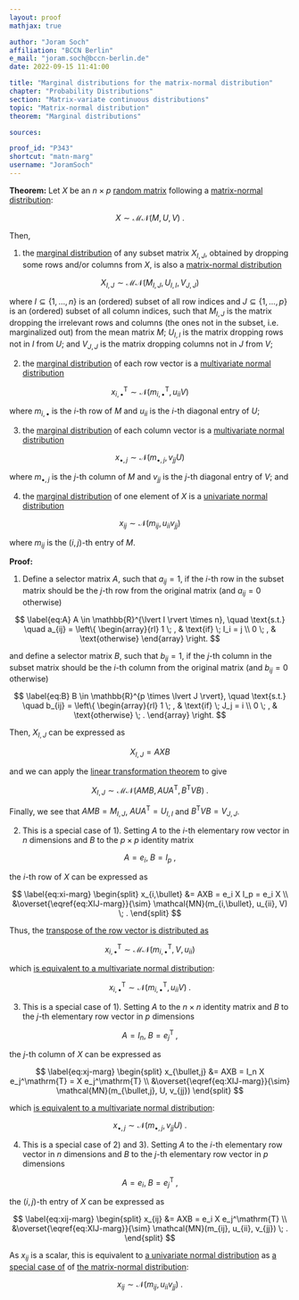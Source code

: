 ```yaml
---
layout: proof
mathjax: true

author: "Joram Soch"
affiliation: "BCCN Berlin"
e_mail: "joram.soch@bccn-berlin.de"
date: 2022-09-15 11:41:00

title: "Marginal distributions for the matrix-normal distribution"
chapter: "Probability Distributions"
section: "Matrix-variate continuous distributions"
topic: "Matrix-normal distribution"
theorem: "Marginal distributions"

sources:

proof_id: "P343"
shortcut: "matn-marg"
username: "JoramSoch"
---
```



**Theorem:** Let $X$ be an $n \times p$ [random matrix](/D/rmat) following a [matrix-normal distribution](/D/matn):

$$ \label{eq:matn}
X \sim \mathcal{MN}(M, U, V) \; .
$$

Then,

1) the [marginal distribution](/D/dist-marg) of any subset matrix $X_{I,J}$, obtained by dropping some rows and/or columns from $X$, is also a [matrix-normal distribution](/D/matn)

$$ \label{eq:matn-marg-subs}
X_{I,J} \sim \mathcal{MN}(M_{I,J}, U_{I,I}, V_{J,J})
$$

where $I \subseteq \left\lbrace 1, \ldots, n \right\rbrace$ is an (ordered) subset of all row indices and $J \subseteq \left\lbrace 1, \ldots, p \right\rbrace$ is an (ordered) subset of all column indices, such that $M_{I,J}$ is the matrix dropping the irrelevant rows and columns (the ones not in the subset, i.e. marginalized out) from the mean matrix $M$; $U_{I,I}$ is the matrix dropping rows not in $I$ from $U$; and $V_{J,J}$ is the matrix dropping columns not in $J$ from $V$;

2) the [marginal distribution](/D/dist-marg) of each row vector is a [multivariate normal distribution](/D/mvn)

$$ \label{eq:matn-marg-row}
x_{i,\bullet}^\mathrm{T} \sim \mathcal{N}(m_{i,\bullet}^\mathrm{T}, u_{ii} V)
$$

where $m_{i,\bullet}$ is the $i$-th row of $M$ and $u_{ii}$ is the $i$-th diagonal entry of $U$;

3) the [marginal distribution](/D/dist-marg) of each column vector is a [multivariate normal distribution](/D/mvn)

$$ \label{eq:matn-marg-col}
x_{\bullet,j} \sim \mathcal{N}(m_{\bullet,j}, v_{jj} U)
$$

where $m_{\bullet,j}$ is the $j$-th column of $M$ and $v_{jj}$ is the $j$-th diagonal entry of $V$; and

4) the [marginal distribution](/D/dist-marg) of one element of $X$ is a [univariate normal distribution](/D/norm)

$$ \label{eq:matn-marg-elem}
x_{ij} \sim \mathcal{N}(m_{ij}, u_{ii} v_{jj})
$$

where $m_{ij}$ is the $(i,j)$-th entry of $M$.


**Proof:**

1) Define a selector matrix $A$, such that $a_{ij} = 1$, if the $i$-th row in the subset matrix should be the $j$-th row from the original matrix (and $a_{ij} = 0$ otherwise)

$$ \label{eq:A}
A \in \mathbb{R}^{\lvert I \rvert \times n}, \quad \text{s.t.} \quad a_{ij} = \left\{
\begin{array}{rl}
1 \; , & \text{if} \; I_i = j \\
0 \; , & \text{otherwise}
\end{array}
\right.
$$

and define a selector matrix $B$, such that $b_{ij} = 1$, if the $j$-th column in the subset matrix should be the $i$-th column from the original matrix (and $b_{ij} = 0$ otherwise)

$$ \label{eq:B}
B \in \mathbb{R}^{p \times \lvert J \rvert}, \quad \text{s.t.} \quad b_{ij} = \left\{
\begin{array}{rl}
1 \; , & \text{if} \; J_j = i \\
0 \; , & \text{otherwise} \; .
\end{array}
\right.
$$

Then, $X_{I,J}$ can be expressed as

$$ \label{eq:XIJ}
X_{I,J} = A X B
$$

and we can apply the [linear transformation theorem](/P/matn-ltt) to give

$$ \label{eq:XIJ-marg}
X_{I,J} \sim \mathcal{MN}(A M B, A U A^\mathrm{T}, B^\mathrm{T} V B) \; .
$$

Finally, we see that $A M B = M_{I,J}$, $A U A^\mathrm{T} = U_{I,I}$ and $B^\mathrm{T} V B = V_{J,J}$.

2) This is a special case of 1). Setting $A$ to the $i$-th elementary row vector in $n$ dimensions and $B$ to the $p \times p$ identity matrix

$$ \label{eq:AB-row}
A = e_i, \; B = I_p \; ,
$$

the $i$-th row of $X$ can be expressed as

$$ \label{eq:xi-marg}
\begin{split}
x_{i,\bullet} &= AXB = e_i X I_p = e_i X \\
&\overset{\eqref{eq:XIJ-marg}}{\sim} \mathcal{MN}(m_{i,\bullet}, u_{ii}, V) \; .
\end{split}
$$

Thus, the [transpose of the row vector is distributed as](/P/matn-trans)

$$ \label{eq:xi-marg-trans}
x_{i,\bullet}^\mathrm{T} \sim \mathcal{MN}(m_{i,\bullet}^\mathrm{T}, V, u_{ii})
$$

which [is equivalent to a multivariate normal distribution](/P/matn-mvn):

$$ \label{eq:xi-marg-trans-mvn}
x_{i,\bullet}^\mathrm{T} \sim \mathcal{N}(m_{i,\bullet}^\mathrm{T}, u_{ii} V) \; .
$$

3) This is a special case of 1). Setting $A$ to the $n \times n$ identity matrix and $B$ to the $j$-th elementary row vector in $p$ dimensions

$$ \label{eq:AB-col}
A = I_n, \; B = e_j^\mathrm{T} \; ,
$$

the $j$-th column of $X$ can be expressed as

$$ \label{eq:xj-marg}
\begin{split}
x_{\bullet,j} &= AXB = I_n X e_j^\mathrm{T} = X e_j^\mathrm{T} \\
&\overset{\eqref{eq:XIJ-marg}}{\sim} \mathcal{MN}(m_{\bullet,j}, U, v_{jj})
\end{split}
$$

which [is equivalent to a multivariate normal distribution](/P/matn-mvn):

$$ \label{eq:xj-marg-mvn}
x_{\bullet,j} \sim \mathcal{N}(m_{\bullet,j}, v_{jj} U) \; .
$$

4) This is a special case of 2) and 3). Setting $A$ to the $i$-th elementary row vector in $n$ dimensions and $B$ to the $j$-th elementary row vector in $p$ dimensions

$$ \label{eq:AB-elem}
A = e_i, \; B = e_j^\mathrm{T} \; ,
$$

the $(i,j)$-th entry of $X$ can be expressed as

$$ \label{eq:xij-marg}
\begin{split}
x_{ij} &= AXB = e_i X e_j^\mathrm{T} \\
&\overset{\eqref{eq:XIJ-marg}}{\sim} \mathcal{MN}(m_{ij}, u_{ii}, v_{jj}) \; .
\end{split}
$$

As $x_{ij}$ is a scalar, this is equivalent to [a univariate normal distribution](/D/norm) as [a special case of](/P/norm-mvn) of [the matrix-normal distribution](/P/mvn-matn):

$$ \label{eq:xij-marg-norm}
x_{ij} \sim \mathcal{N}(m_{ij}, u_{ii} v_{jj}) \; .
$$